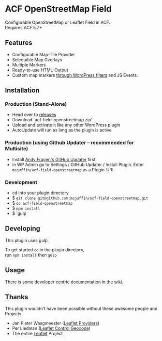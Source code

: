 ACF OpenStreetMap Field
=======================

Configurable OpenStreetMap or Leaflet Field in ACF.  
Requires ACF 5.7+

Features
--------
 - Configurable Map-Tile Provider
 - Selectable Map Overlays
 - Multiple Markers
 - Ready-to-use HTML-Output
 - Custom map markers [through WordPress filters](wiki/HTML-Marker-Icon) and JS Events.


 Installation
 ------------

  ### Production (Stand-Alone)
   - Head over to [releases](../../releases)
   - Download 'acf-field-openstreetmap.zip'
   - Upload and activate it like any other WordPress plugin
   - AutoUpdate will run as long as the plugin is active

  ### Production (using Github Updater – recommended for Multisite)
   - Install [Andy Fragen's GitHub Updater](https://github.com/afragen/github-updater) first.
   - In WP Admin go to Settings / GitHub Updater / Install Plugin. Enter `mcguffin/acf-field-openstreetmap` as a Plugin-URI.

  ### Development
   - cd into your plugin directory
   - $ `git clone git@github.com:mcguffin/acf-field-openstreetmap.git`
   - $ `cd acf-field-openstreetmap`
   - $ `npm install`
   - $ `gulp


Developing
----------
This plugin uses gulp.

To get started `cd` in the plugin directory,  
run `npm install` then `gulp`

Usage
-----
There is some developer centric documentation in the [wiki](wiki).

Thanks
------

This plugin wouldn't have been possible without these awesome people and Projects:

 - Jan Pieter Waagmeester ([Leaflet Providers](https://github.com/leaflet-extras/leaflet-providers))
 - Per Liedman ([Leaflet Control Geocode](https://github.com/perliedman/leaflet-control-geocoder))
 - The entire [Leaflet](https://leafletjs.com/) Project
